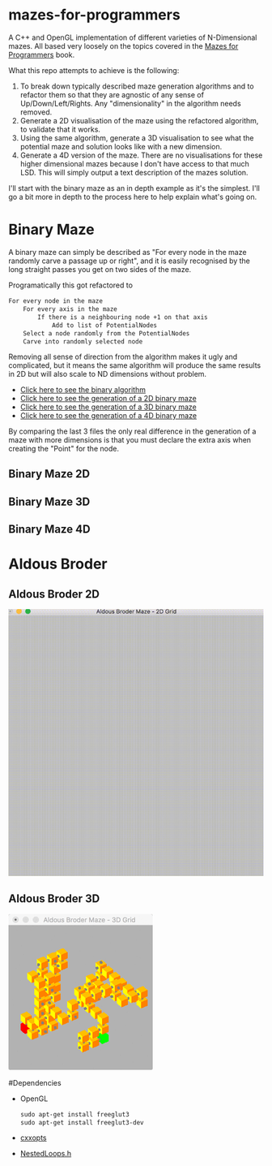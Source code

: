 # mazes-for-programmers
A C++ and OpenGL implementation of different varieties of N-Dimensional mazes. All based very loosely on the topics covered in the [Mazes for Programmers](https://pragprog.com/book/jbmaze/mazes-for-programmers) book.

What this repo attempts to achieve is the following:

1. To break down typically described maze generation algorithms and to refactor them so that they are agnostic of any sense of Up/Down/Left/Rights. Any "dimensionality" in the algorithm needs removed.
2. Generate a 2D visualisation of the maze using the refactored algorithm, to validate that it works.
3. Using the same algorithm, generate a 3D visualisation to see what the potential maze and solution looks like with a new dimension.
4. Generate a 4D version of the maze. There are no visualisations for these higher dimensional mazes because I don't have access to that much LSD. This will simply output a text description of the mazes solution.

I'll start with the binary maze as an in depth example as it's the simplest. I'll go a bit more in depth to the process here to help explain what's going on.

# Binary Maze

A binary maze can simply be described as "For every node in the maze randomly carve a passage up or right", and it is easily recognised by the long straight passes you get on two sides of the maze. 

Programatically this got refactored to

    For every node in the maze
        For every axis in the maze
            If there is a neighbouring node +1 on that axis
                Add to list of PotentialNodes
        Select a node randomly from the PotentialNodes
        Carve into randomly selected node

Removing all sense of direction from the algorithm makes it ugly and complicated, but it means the same algorithm will produce the same results in 2D but will also scale to ND dimensions without problem.

- [Click here to see the binary algorithm](src/mazebinary.h)
- [Click here to see the generation of a 2D binary maze](src/binary2dgrid.cpp)
- [Click here to see the generation of a 3D binary maze](src/binary3dgrid.cpp)
- [Click here to see the generation of a 4D binary maze](src/binary4d.cpp)

By comparing the last 3 files the only real difference in the generation of a maze with more dimensions is that you must declare the extra axis when creating the "Point" for the node. 

## Binary Maze 2D

## Binary Maze 3D

## Binary Maze 4D

# Aldous Broder

## Aldous Broder 2D

![readme/aldous_broder_2d.gif](readme/aldous_broder_2d.gif "readme/aldous_broder_2d.gif")

## Aldous Broder 3D

![readme/aldous_broder_3d.gif](readme/aldous_broder_3d.gif "readme/aldous_broder_3d.gif")

#Dependencies

- OpenGL

    ```
    sudo apt-get install freeglut3
    sudo apt-get install freeglut3-dev
    ```
    
- [cxxopts](https://github.com/jarro2783/cxxopts)
- [NestedLoops.h](src/lib/NestedLoop/README.md)
